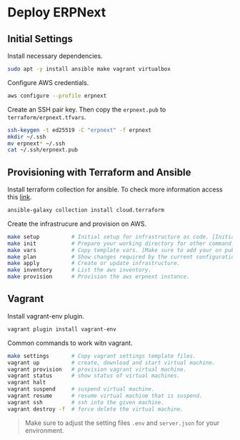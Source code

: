 # Deploy ERPNext

## Initial Settings

Install necessary dependencies.
```bash
sudo apt -y install ansible make vagrant virtualbox
```

Configure AWS credentials.
```bash
aws configure --profile erpnext
```

Create an SSH pair key. Then copy the `erpnext.pub` to `terraform/erpnext.tfvars`.
```bash
ssh-keygen -t ed25519 -C "erpnext" -f erpnext
mkdir ~/.ssh
mv erpnext* ~/.ssh
cat ~/.ssh/erpnext.pub
```

## Provisioning with Terraform and Ansible

Install terraform collection for ansible. To check more information access this [link](https://galaxy.ansible.com/ui/repo/published/cloud/terraform/).
```bash
ansible-galaxy collection install cloud.terraform
```

Create the infrastrucure and provision on AWS.
```bash
make setup          # Initial setup for infrastructure as code. [Initial set up and Ubuntu/Debian Based]
make init           # Prepare your working directory for other command.
make vars           # Copy template vars. [Make sure to add your on publick ssh key on the variable]
make plan           # Show changes required by the current configuration.
make apply          # Create or update infrastructure.
make inventory      # List the aws inventory.
make provision      # Provision the aws erpnext instance.
```

## Vagrant

Install vagrant-env plugin.
```bash
vagrant plugin install vagrant-env
```

Common commands to work witn vagrant.
```bash
make settings       # Copy vagrant settings template files.
vagrant up          # create, download and start virtual machine.
vagrant provision   # provision vagrant virtual machine.
vagrant status      # show status of virtual machines.
vagrant halt        
vagrant suspend     # suspend virtual machine.
vagrant resume      # resume virtual machine that is suspend.
vagrant ssh         # ssh into the given machine.
vagrant destroy -f  # force delete the virtual machine.
```

> Make sure to adjust the setting files `.env` and `server.json` for your environment.
